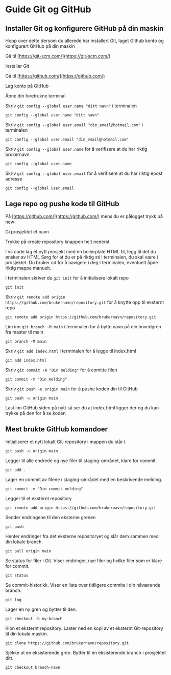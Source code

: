 # Guide Git og GitHub

## Installer Git og konfigurere GitHub på din maskin

Hopp over dette dersom du allerede har installert Git, laget Github konto og konfigurert GitHub på din maskin

Gå til [https://git-scm.com/](https://git-scm.com/)

Installer Git

Gå til [https://github.com/](https://github.com/)

Lag konto på GitHub

Åpne din foretrukne terminal

Skriv `git config --global user.name "ditt navn"` i terminalen

```
git config --global user.name "ditt navn"
```

Skriv `git config --global user.email "din_email@hotmail.com"` i terminalen

```
git config --global user.email "din_email@hotmail.com"
```

Skriv `git config --global user.name` for å verifisere at du har riktig brukernavn

```
git config --global user.name
```

Skriv `git config --global user.email` for å verifisere at du har riktig epost adresse

```
git config --global user.email
```

## Lage repo og pushe kode til GitHub

På [https://github.com/](https://github.com/) mens du er pålogget trykk på new

Gi prosjektet et navn

Trykke på create repository knappen helt nederst

I vs code lag et nytt prosjekt med en boilerplate HTML fil, legg til det du ønsker av HTML
Sørg for at du er på riktig sti i terminalen, du skal være i prosjektet. Du bruker cd for å navigere i deg i terminalen, eventuelt åpne riktig mappe manuelt.

I terminalen skriver du `git init` for å initialisere lokalt repo

```
git init
```

Skriv `git remote add origin https://github.com/brukernavn/repository.git` for å knytte opp til eksternt repo

```
git remote add origin https://github.com/brukernavn/repository.git
```

Lim inn `git branch -M main` i terminalen for å bytte navn på din hovedgren fra master til main

```
git branch -M main
```

Skriv `git add index.html` i terminalen for å legge til index.html

```
git add index.html
```

Skriv `git commit -m "Din melding"` for å comitte filen

```
git commit -m "Din melding"
```

Skriv `git push -u origin main` for å pushe koden din til GitHub

```
git push -u origin main
```

Last inn GitHub siden på nytt så ser du at index.html ligger der og du kan trykke på den for å se koden

## Mest brukte GitHub komandoer

Initialiserer et nytt lokalt Git-repository i mappen du står i.

```
git push -u origin main
```

Legger til alle endrede og nye filer til staging-området, klare for commit.

```
git add .
```

Lager en commit av filene i staging-området med en beskrivende melding.

```
git commit -m "Din commit-melding"
```

Legger til et eksternt repository

```
git remote add origin https://github.com/brukernavn/repository.git
```

Sender endringene til den eksterne grenen

```
git push
```

Henter endringer fra det eksterne repositoryet og slår dem sammen med din lokale branch.

```
git pull origin main
```

Se status for filer i Git. Viser endringer, nye filer og hvilke filer som er klare for commit.

```
git status
```

Se commit-historikk. Viser en liste over tidligere commits i din nåværende branch.

```
git log
```

Lager en ny gren og bytter til den.

```
git checkout -b ny-branch
```

Klon et eksternt repository. Laster ned en kopi av et eksternt Git-repository til din lokale maskin.

```
git clone https://github.com/brukernavn/repository.git
```

Sjekke ut en eksisterende gren. Bytter til en eksisterende branch i prosjektet ditt.

```
git checkout branch-navn
```
